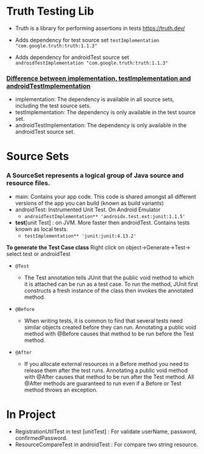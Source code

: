 # Truth Testing Lib
- Truth is a library for performing assertions in tests
https://truth.dev/

- Adds dependency for test source set
`testImplementation "com.google.truth:truth:1.1.3"`

- Adds dependency for androidTest source set
`androidTestImplementation "com.google.truth:truth:1.1.3"`

### <ins> Difference between implementation, testImplementation and androidTestImplementation </ins>

- implementation: The dependency is available in all source sets, including the test source sets.
- testImplementation: The dependency is only available in the test source set.
- androidTestImplementation: The dependency is only available in the androidTest source set.

# Source Sets
### A SourceSet represents a logical group of Java source and resource files.

- main: Contains your app code. This code is shared amongst all different versions of the app you can build (known as build variants)
- androidTest: Instrumented Unit Test. On Android Emulator
    - `androidTestImplementation** 'androidx.test.ext:junit:1.1.5'`
- **test**[unit Test] : on JVM. More faster then androidTest. Contains tests known as local tests.
    - `testImplementation** 'junit:junit:4.13.2'`
   
   
**To generate the Test Case class**
Right click on object→Generate→Test→ select test or androidTest

- `@Test`
    - The Test annotation tells JUnit that the public void method to which it is attached can be run as a test case. To run the method, JUnit first constructs a fresh instance of the class then invokes the annotated method.

- `@Before`
    - When writing tests, it is common to find that several tests need similar objects created before they can run. Annotating a public void method with @Before causes that method to be run before the Test method.

- `@After`
    - If you allocate external resources in a Before method you need to release them after the test runs. Annotating a public void method with @After causes that method to be run after the Test method. All @After methods are guaranteed to run even if a Before or Test method throws an exception.
    
# In Project
- RegistrationUtilTest in test [unitTest] : For validate userName, password, confirmedPassword.
- ResourceCompareTest in androidTest : For compare two string resource.
